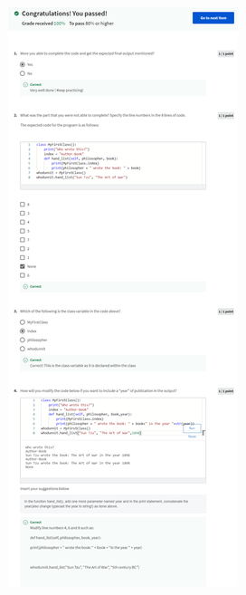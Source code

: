 ![](https://github.com/CrypticFate5/Meta-Back-End-Developer-Professional-Certificate/blob/main/C2-%20Programming%20in%20Python/W-3/Practice%20Quiz-%20Self-review:%20Instantiate%20a%20custom%20Object/ss11.png)
